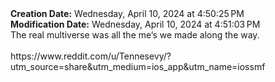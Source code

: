 <div><b>Creation Date:</b> Wednesday, April 10, 2024 at 4:50:25 PM<br></div>
<div><b>Modification Date:</b> Wednesday, April 10, 2024 at 4:51:03 PM<br></div>
<div>The real multiverse was all the me’s we made along the way.<br></div>
<div><br></div>
<div>https://www.reddit.com/u/Tennesevy/?utm_source=share&amputm_medium=ios_app&amputm_name=iossmf</div>

